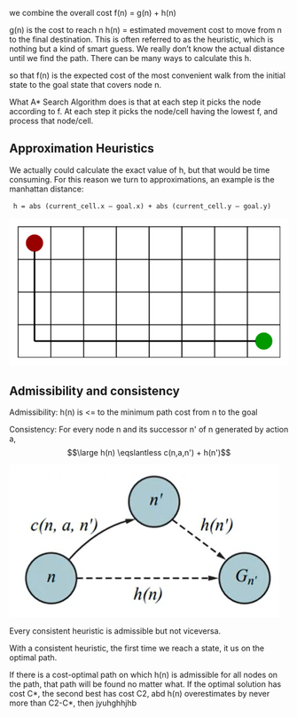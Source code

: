 we combine the overall cost 
f(n) = g(n) + h(n)

g(n) is the cost to reach n
h(n) = estimated movement cost to move from n to the final destination. This is often referred to as the heuristic, which is nothing but a kind of smart guess. We really don’t know the actual distance until we find the path. There can be many ways to calculate this h.

so that f(n) is the expected cost of the most convenient walk from the initial state to the goal state that covers node n.


What A* Search Algorithm does is that at each step it picks the node according to f.
At each step it picks the node/cell having the lowest f, and process that node/cell.


## Approximation Heuristics

We actually could calculate the exact value of h, but that would be time consuming.
For this reason we turn to approximations, an example is the manhattan distance:

```
 h = abs (current_cell.x – goal.x) + abs (current_cell.y – goal.y)
```

![](../z_images/Pasted%20image%2020230317154434.png)


## Admissibility and consistency

Admissibility: h(n) is <= to the minimum path cost from n to the goal

Consistency:
For every node n and its successor n' of n generated by action a,
$$\large h(n) \eqslantless c(n,a,n') + h(n')$$

![](../z_images/Pasted%20image%2020230317155634.png)

Every consistent heuristic is admissible but not viceversa.

With a consistent heuristic, the first time we reach a state, it us on the optimal path.

If there is a cost-optimal path on which h(n) is admissible for all nodes on the path, that path will be found no matter what.
If the optimal solution has cost C*, the second best has cost C2, abd h(n) overestimates by never more than C2-C*, then jyuhghhjhb